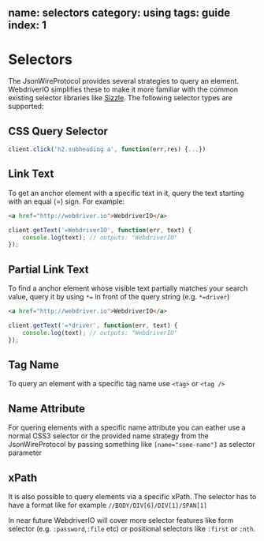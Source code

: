 name: selectors
category: using
tags: guide
index: 1
---

Selectors
=========

The JsonWireProtocol provides several strategies to query an element. WebdriverIO simplifies these
to make it more familiar with the common existing selector libraries like [Sizzle](http://sizzlejs.com/).
The following selector types are supported:

## CSS Query Selector

```js
client.click('h2.subheading a', function(err,res) {...})
```

## Link Text

To get an anchor element with a specific text in it, query the text starting with an equal (=) sign.
For example:

```html
<a href="http://webdriver.io">WebdriverIO</a>
```

```js
client.getText('=WebdriverIO', function(err, text) {
    console.log(text); // outputs: "WebdriverIO"
});
```

## Partial Link Text
To find a anchor element whose visible text partially matches your search value, query it by using `*=`
in front of the query string (e.g. `*=driver`)

```html
<a href="http://webdriver.io">WebdriverIO</a>
```

```js
client.getText('=*driver', function(err, text) {
    console.log(text); // outputs: "WebdriverIO"
});
```

## Tag Name
To query an element with a specific tag name use `<tag>` or `<tag />`

## Name Attribute
For quering elements with a specific name attribute you can eather use a normal CSS3 selector or the
provided name strategy from the JsonWireProtocol by passing something like `[name="some-name"]` as
selector parameter

## xPath
It is also possible to query elements via a specific xPath. The selector has to have a format like
for example `//BODY/DIV[6]/DIV[1]/SPAN[1]`

In near future WebdriverIO will cover more selector features like form selector (e.g. `:password`,`:file` etc)
or positional selectors like `:first` or `:nth`.